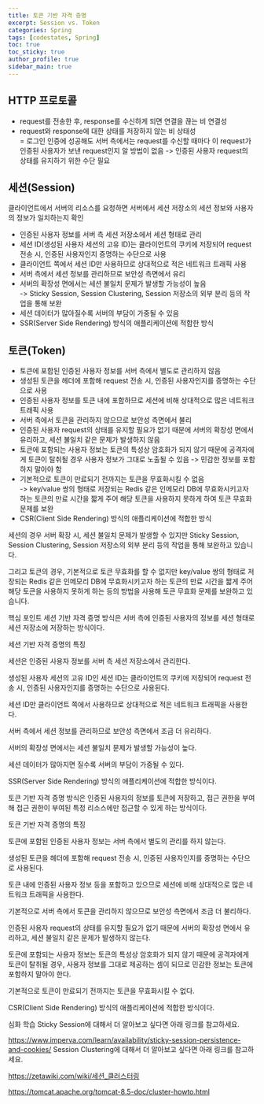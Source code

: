 ```yaml
---
title: 토큰 기반 자격 증명
excerpt: Session vs. Token
categories: Spring
tags: [codestates, Spring]
toc: true
toc_sticky: true
author_profile: true
sidebar_main: true
---
```


## HTTP 프로토콜
- request를 전송한 후, response를 수신하게 되면 연결을 끊는 비 연결성
- request와 response에 대한 상태를 저장하지 않는 비 상태성  
= 로그인 인증에 성공해도 서버 측에서는 request를 수신할 때마다 이 request가 인증된 사용자가 보낸 request인지 알 방법이 없음 -> 인증된 사용자 request의 상태를 유지하기 위한 수단 필요

## 세션(Session)
클라이언트에서 서버의 리소스를 요청하면 서버에서 세션 저장소의 세션 정보와 사용자의 정보가 일치하는지 확인
- 인증된 사용자 정보를 서버 측 세션 저장소에서 세션 형태로 관리
- 세션 ID(생성된 사용자 세션의 고유 ID)는 클라이언트의 쿠키에 저장되어 request 전송 시, 인증된 사용자인지 증명하는 수단으로 사용
- 클라이언트 쪽에서 세션 ID만 사용하므로 상대적으로 적은 네트워크 트래픽 사용
- 서버 측에서 세션 정보를 관리하므로 보안성 측면에서 유리
- 서버의 확장성 면에서는 세션 불일치 문제가 발생할 가능성이 높음   
-> Sticky Session, Session Clustering, Session 저장소의 외부 분리 등의 작업을 통해 보완
- 세션 데이터가 많아질수록 서버의 부담이 가중될 수 있음
- SSR(Server Side Rendering) 방식의 애플리케이션에 적합한 방식

## 토큰(Token)
- 토큰에 포함된 인증된 사용자 정보를 서버 측에서 별도로 관리하지 않음
- 생성된 토큰을 헤더에 포함해 request 전송 시, 인증된 사용자인지를 증명하는 수단으로 사용
- 인증된 사용자 정보를 토큰 내에 포함하므로 세션에 비해 상대적으로 많은 네트워크 트래픽 사용
- 서버 측에서 토큰을 관리하지 않으므로 보안성 측면에서 불리
- 인증된 사용자 request의 상태를 유지할 필요가 없기 때문에 서버의 확장성 면에서 유리하고, 세션 불일치 같은 문제가 발생하지 않음
- 토큰에 포함되는 사용자 정보는 토큰의 특성상 암호화가 되지 않기 때문에 공격자에게 토큰이 탈취될 경우 사용자 정보가 그대로 노출될 수 있음 -> 민감한 정보를 포함하지 말아야 함
- 기본적으로 토큰이 만료되기 전까지는 토큰을 무효화시킬 수 없음  
-> key/value 쌍의 형태로 저장되는 Redis 같은 인메모리 DB에 무효화시키고자 하는 토큰의 만료 시간을 짧게 주어 해당 토큰을 사용하지 못하게 하여 토큰 무효화 문제를 보완
- CSR(Client Side Rendering) 방식의 애플리케이션에 적합한 방식




세션의 경우 서버 확장 시, 세션 불일치 문제가 발생할 수 있지만 Sticky Session, Session Clustering, Session 저장소의 외부 분리 등의 작업을 통해 보완하고 있습니다.

그리고 토큰의 경우, 기본적으로 토큰 무효화를 할 수 없지만 key/value 쌍의 형태로 저장되는 Redis 같은 인메모리 DB에 무효화시키고자 하는 토큰의 만료 시간을 짧게 주어 해당 토큰을 사용하지 못하게 하는 등의 방법을 사용해 토큰 무효화 문제를 보완하고 있습니다.

핵심 포인트
세션 기반 자격 증명 방식은 서버 측에 인증된 사용자의 정보를 세션 형태로 세션 저장소에 저장하는 방식이다.

세션 기반 자격 증명의 특징

세션은 인증된 사용자 정보를 서버 측 세션 저장소에서 관리한다.

생성된 사용자 세션의 고유 ID인 세션 ID는 클라이언트의 쿠키에 저장되어 request 전송 시, 인증된 사용자인지를 증명하는 수단으로 사용된다.

세션 ID만 클라이언트 쪽에서 사용하므로 상대적으로 적은 네트워크 트래픽을 사용한다.

서버 측에서 세션 정보를 관리하므로 보안성 측면에서 조금 더 유리하다.

서버의 확장성 면에서는 세션 불일치 문제가 발생할 가능성이 높다.

세션 데이터가 많아지면 질수록 서버의 부담이 가중될 수 있다.

SSR(Server Side Rendering) 방식의 애플리케이션에 적합한 방식이다.

토큰 기반 자격 증명 방식은 인증된 사용자의 정보를 토큰에 저장하고, 접근 권한을 부여해 접근 권한이 부여된 특정 리소스에만 접근할 수 있게 하는 방식이다.

토큰 기반 자격 증명의 특징

토큰에 포함된 인증된 사용자 정보는 서버 측에서 별도의 관리를 하지 않는다.

생성된 토큰을 헤더에 포함해 request 전송 시, 인증된 사용자인지를 증명하는 수단으로 사용된다.

토큰 내에 인증된 사용자 정보 등을 포함하고 있으므로 세션에 비해 상대적으로 많은 네트워크 트래픽을 사용한다.

기본적으로 서버 측에서 토큰을 관리하지 않으므로 보안성 측면에서 조금 더 불리하다.

인증된 사용자 request의 상태를 유지할 필요가 없기 때문에 서버의 확장성 면에서 유리하고, 세션 불일치 같은 문제가 발생하지 않는다.

토큰에 포함되는 사용자 정보는 토큰의 특성상 암호화가 되지 않기 때문에 공격자에게 토큰이 탈취될 경우, 사용자 정보를 그대로 제공하는 셈이 되므로 민감한 정보는 토큰에 포함하지 말아야 한다.

기본적으로 토큰이 만료되기 전까지는 토큰을 무효화시킬 수 없다.

CSR(Client Side Rendering) 방식의 애플리케이션에 적합한 방식이다.



심화 학습
Sticky Session에 대해서 더 알아보고 싶다면 아래 링크를 참고하세요.

https://www.imperva.com/learn/availability/sticky-session-persistence-and-cookies/
Session Clustering에 대해서 더 알아보고 싶다면 아래 링크를 참고하세요.

https://zetawiki.com/wiki/세션_클러스터링

https://tomcat.apache.org/tomcat-8.5-doc/cluster-howto.html